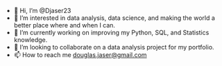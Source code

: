 - 👋 Hi, I’m @Djaser23
- 👀 I’m interested in data analysis, data science, and making the world a better place where and when I can.
- 🌱 I’m currently working on improving my Python, SQL, and Statistics knowledge.
- 🧐 I’m looking to collaborate on a data analysis project for my portfolio.
- 📫 How to reach me douglas.jaser@gmail.com

<!---
Djaser23/Djaser23 is a ✨ special ✨ repository because its `README.md` (this file) appears on your GitHub profile.
You can click the Preview link to take a look at your changes.
--->
